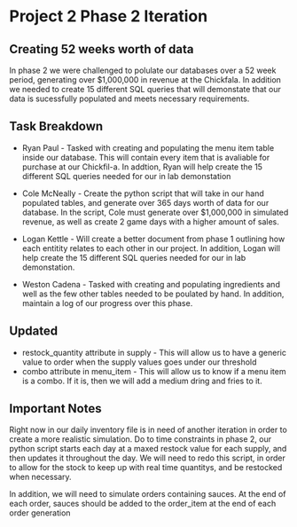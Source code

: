 # Project 2 Phase 2 Iteration
## Creating 52 weeks worth of data
In phase 2 we were challenged to polulate our databases over a 52 week period, generating over $1,000,000 in revenue at the Chickfala. In addition we needed to create 15 different SQL queries that will demonstate that our data is sucessfully populated and meets necessary requirements.
## Task Breakdown
* Ryan Paul - Tasked with creating and populating the menu item table inside our database. This will contain every item that is avaliable for purchase at our Chickfil-a. In addtion, Ryan will help create the 15 different SQL queries needed for our in lab demonstation

* Cole McNeally - Create the python script that will take in our hand populated tables, and generate over 365 days worth of data for our database. In the script, Cole must generate over $1,000,000 in simulated revenue, as well as create 2 game days with a higher amount of sales.

* Logan Kettle - Will create a better document from phase 1 outlining how each entitity relates to each other in our project. In addition, Logan will help create the 15 different SQL queries needed for our in lab demonstation.

* Weston Cadena - Tasked with creating and populating ingredients and well as the few other tables needed to be poulated by hand. In addition, maintain a log of our progress over this phase.

## Updated
* restock_quantity attribute in supply - This will allow us to have a generic value to order when the supply values goes under our threshold
* combo attribute in menu_item - This will allow us to know if a menu item is a combo. If it is, then we will add a medium dring and fries to it.


## Important Notes
Right now in our daily inventory file is in need of another iteration in order to create a more realistic simulation. Do to time constraints in phase 2, our python script starts each day at a maxed restock value for each supply, and then updates it throughout the day. We will need to redo this script, in order to allow for the stock to keep up with real time quantitys, and be restocked when necessary.

In addition, we will need to simulate orders containing sauces. At the end of each order, sauces should be added to the order_item at the end of each order generation